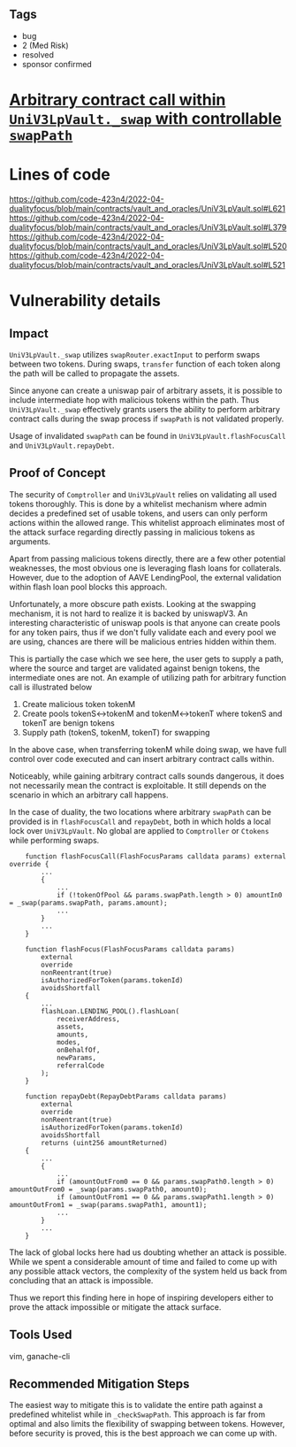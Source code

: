 ## Tags

- bug
- 2 (Med Risk)
- resolved
- sponsor confirmed

# [Arbitrary contract call within `UniV3LpVault._swap` with controllable `swapPath`](https://github.com/code-423n4/2022-04-dualityfocus-findings/issues/31) 

# Lines of code

https://github.com/code-423n4/2022-04-dualityfocus/blob/main/contracts/vault_and_oracles/UniV3LpVault.sol#L621
https://github.com/code-423n4/2022-04-dualityfocus/blob/main/contracts/vault_and_oracles/UniV3LpVault.sol#L379
https://github.com/code-423n4/2022-04-dualityfocus/blob/main/contracts/vault_and_oracles/UniV3LpVault.sol#L520
https://github.com/code-423n4/2022-04-dualityfocus/blob/main/contracts/vault_and_oracles/UniV3LpVault.sol#L521


# Vulnerability details

## Impact

`UniV3LpVault._swap` utilizes `swapRouter.exactInput` to perform swaps between two tokens. During swaps, `transfer` function of each token along the path will be called to propagate the assets.

Since anyone can create a uniswap pair of arbitrary assets, it is possible to include intermediate hop with malicious tokens within the path. Thus `UniV3LpVault._swap` effectively grants users the ability to perform arbitrary contract calls during the swap process if `swapPath` is not validated properly.

Usage of invalidated `swapPath` can be found in `UniV3LpVault.flashFocusCall` and `UniV3LpVault.repayDebt`.

## Proof of Concept

The security of `Comptroller` and `UniV3LpVault` relies on validating all used tokens thoroughly. This is done by a whitelist mechanism where admin decides a predefined set of usable tokens, and users can only perform actions within the allowed range. This whitelist approach eliminates most of the attack surface regarding directly passing in malicious tokens as arguments.

Apart from passing malicious tokens directly, there are a few other potential weaknesses, the most obvious one is leveraging flash loans for collaterals. However, due to the adoption of AAVE LendingPool, the external validation within flash loan pool blocks this approach.

Unfortunately, a more obscure path exists. Looking at the swapping mechanism, it is not hard to realize it is backed by uniswapV3. An interesting characteristic of uniswap pools is that anyone can create pools for any token pairs, thus if we don't fully validate each and every pool we are using, chances are there will be malicious entries hidden within them.

This is partially the case which we see here, the user gets to supply a path, where the source and target are validated against benign tokens, the intermediate ones are not. An example of utilizing path for arbitrary function call is illustrated below
1. Create malicious token tokenM
2. Create pools tokenS<->tokenM and tokenM<->tokenT where tokenS and tokenT are benign tokens
3. Supply path (tokenS, tokenM, tokenT) for swapping

In the above case, when transferring tokenM while doing swap, we have full control over code executed and can insert arbitrary contract calls within.

Noticeably, while gaining arbitrary contract calls sounds dangerous, it does not necessarily mean the contract is exploitable. It still depends on the scenario in which an arbitrary call happens.

In the case of duality, the two locations where arbitrary `swapPath` can be provided is in `flashFocusCall` and `repayDebt`, both in which holds a local lock over `UniV3LpVault`. No global are applied to `Comptroller` or `Ctokens` while performing swaps.

```
    function flashFocusCall(FlashFocusParams calldata params) external override {
        ...
        {
            ...
            if (!tokenOfPool && params.swapPath.length > 0) amountIn0 = _swap(params.swapPath, params.amount);
            ...
        }
        ...
    }

    function flashFocus(FlashFocusParams calldata params)
        external
        override
        nonReentrant(true)
        isAuthorizedForToken(params.tokenId)
        avoidsShortfall
    {
        ...
        flashLoan.LENDING_POOL().flashLoan(
            receiverAddress,
            assets,
            amounts,
            modes,
            onBehalfOf,
            newParams,
            referralCode
        );
    }

    function repayDebt(RepayDebtParams calldata params)
        external
        override
        nonReentrant(true)
        isAuthorizedForToken(params.tokenId)
        avoidsShortfall
        returns (uint256 amountReturned)
    {
        ...
        {
            ...
            if (amountOutFrom0 == 0 && params.swapPath0.length > 0) amountOutFrom0 = _swap(params.swapPath0, amount0);
            if (amountOutFrom1 == 0 && params.swapPath1.length > 0) amountOutFrom1 = _swap(params.swapPath1, amount1);
            ...
        }
        ...
    }
```


The lack of global locks here had us doubting whether an attack is possible. While we spent a considerable amount of time and failed to come up with any possible attack vectors, the complexity of the system held us back from concluding that an attack is impossible.

Thus we report this finding here in hope of inspiring developers either to prove the attack impossible or mitigate the attack surface.

## Tools Used

vim, ganache-cli

## Recommended Mitigation Steps

The easiest way to mitigate this is to validate the entire path against a predefined whitelist while in `_checkSwapPath`. This approach is far from optimal and also limits the flexibility of swapping between tokens. However, before security is proved, this is the best approach we can come up with.


